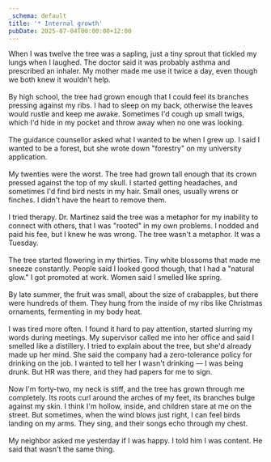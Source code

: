 ```yaml
---
_schema: default
title: '* Internal growth'
pubDate: 2025-07-04T00:00:00+12:00
---
```

When I was twelve the tree was a sapling, just a tiny sprout that tickled my lungs when I laughed. The doctor said it was probably asthma and prescribed an inhaler. My mother made me use it twice a day, even though we both knew it wouldn't help.<br><br>By high school, the tree had grown enough that I could feel its branches pressing against my ribs. I had to sleep on my back, otherwise the leaves would rustle and keep me awake. Sometimes I'd cough up small twigs, which I'd hide in my pocket and throw away when no one was looking.<br><br>The guidance counsellor asked what I wanted to be when I grew up. I said I wanted to be a forest, but she wrote down "forestry" on my university application.<br><br>My twenties were the worst. The tree had grown tall enough that its crown pressed against the top of my skull. I started getting headaches, and sometimes I'd find bird nests in my hair. Small ones, usually wrens or finches. I didn't have the heart to remove them.<br><br>I tried therapy. Dr. Martinez said the tree was a metaphor for my inability to connect with others, that I was "rooted" in my own problems. I nodded and paid his fee, but I knew he was wrong. The tree wasn't a metaphor. It was a Tuesday.<br><br>The tree started flowering in my thirties. Tiny white blossoms that made me sneeze constantly. People said I looked good though, that I had a "natural glow." I got promoted at work. Women said I smelled like spring.<br><br>By late summer, the fruit was small, about the size of crabapples, but there were hundreds of them. They hung from the inside of my ribs like Christmas ornaments, fermenting in my body heat.<br><br>I was tired more often. I found it hard to pay attention, started slurring my words during meetings. My supervisor called me into her office and said I smelled like a distillery. I tried to explain about the tree, but she'd already made up her mind. She said the company had a zero-tolerance policy for drinking on the job. I wanted to tell her I wasn't drinking — I was being drunk. But HR was there, and they had papers for me to sign.<br><br>Now I'm forty-two, my neck is stiff, and the tree has grown through me completely. Its roots curl around the arches of my feet, its branches bulge against my skin. I think I'm hollow, inside, and children stare at me on the street. But sometimes, when the wind blows just right, I can feel birds landing on my arms. They sing, and their songs echo through my chest.<br><br>My neighbor asked me yesterday if I was happy. I told him I was content. He said that wasn't the same thing.